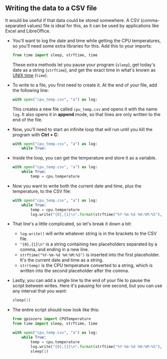 ## Writing the data to a CSV file

It would be useful if that data could be stored somewhere. A CSV (comma-separated values) file is ideal for this, as it can be used by applications like Excel and LibreOffice.

- You'll want to log the date and time while getting the CPU temperatures, so you'll need some extra libraries for this. Add this to your imports:

    ```python
    from time import sleep, strftime, time
    ```

    These extra methods let you pause your program (`sleep`), get today's date as a string (`strftime`), and get the exact time in what's known as [UNIX time](https://en.wikipedia.org/wiki/Unix_time) (`time`).

- To write to a file, you first need to create it. At the end of your file, add the following line:

    ```python
    with open("cpu_temp.csv", "a") as log:
    ```

    This creates a new file called `cpu_temp.csv` and opens it with the name `log`. It also opens it in **append** mode, so that lines are only written to the end of the file.

- Now, you'll need to start an infinite loop that will run until you kill the program with **Ctrl + C**:

    ```python
    with open("cpu_temp.csv", "a") as log:
        while True:
    ```

- Inside the loop, you can get the temperature and store it as a variable.

    ```python
    with open("cpu_temp.csv", "a") as log:
        while True:
            temp = cpu.temperature
    ```

- Now you want to write both the current date and time, plus the temperature, to the CSV file:

    ```python
    with open("cpu_temp.csv", "a") as log:
        while True:
            temp = cpu.temperature
            log.write("{0},{1}\n".format(strftime("%Y-%m-%d %H:%M:%S"),str(temp)))
    ```

- That line's a little complicated, so let's break it down a bit:

  - `log.write()` will write whatever string is in the brackets to the CSV file.
  - `"{0},{1}\n"` is a string containing two placeholders separated by a comma, and ending in a new line.
  - `strftime("%Y-%m-%d %H:%M:%S")` is inserted into the first placeholder. It's the current date and time as a string.
  - `str(temp)` is the CPU temperature converted to a string, which is written into the second placeholder after the comma.

- Lastly, you can add a single line to the end of your file to pause the script between writes. Here it's pausing for one second, but you can use any interval that you want:

    ```python
    sleep(1)
    ```

- The entire script should now look like this:

    ```python
	from gpiozero import CPUTemperature
    from time import sleep, strftime, time

    with open("cpu_temp.csv", "a") as log:
        while True:
            temp = cpu.temperature
            log.write("{0},{1}\n".format(strftime("%Y-%m-%d %H:%M:%S"),str(temp)))
            sleep(1)
    ```

